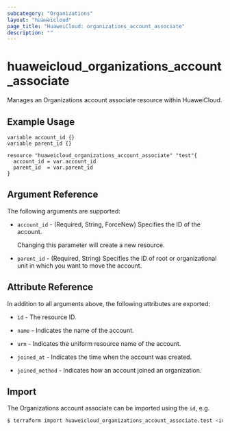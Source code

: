 ```yaml
---
subcategory: "Organizations"
layout: "huaweicloud"
page_title: "HuaweiCloud: organizations_account_associate"
description: ""
---
```


# huaweicloud_organizations_account_associate

Manages an Organizations account associate resource within HuaweiCloud.

## Example Usage

```hcl
variable account_id {}
variable parent_id {}

resource "huaweicloud_organizations_account_associate" "test"{
  account_id = var.account_id
  parent_id  = var.parent_id
}
```

## Argument Reference

The following arguments are supported:

* `account_id` - (Required, String, ForceNew) Specifies the ID of the account.

  Changing this parameter will create a new resource.

* `parent_id` - (Required, String) Specifies the ID of root or organizational unit in which you want to move the account.

## Attribute Reference

In addition to all arguments above, the following attributes are exported:

* `id` - The resource ID.

* `name` - Indicates the name of the account.

* `urn` - Indicates the uniform resource name of the account.

* `joined_at` - Indicates the time when the account was created.

* `joined_method` - Indicates how an account joined an organization.

## Import

The Organizations account associate can be imported using the `id`, e.g.

```bash
$ terraform import huaweicloud_organizations_account_associate.test <id>
```
